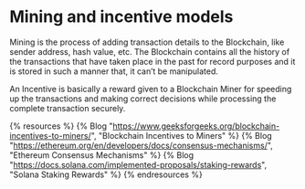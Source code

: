 # Mining and incentive models

Mining is the process of adding transaction details to the Blockchain, like sender address, hash value, etc. The Blockchain contains all the history of the transactions that have taken place in the past for record purposes and it is stored in such a manner that, it can’t be manipulated.

An Incentive is basically a reward given to a Blockchain Miner for speeding up the transactions and making correct decisions while processing the complete transaction securely.

{% resources %}
  {% Blog "https://www.geeksforgeeks.org/blockchain-incentives-to-miners/", "Blockchain Incentives to Miners" %}
  {% Blog "https://ethereum.org/en/developers/docs/consensus-mechanisms/", "Ethereum Consensus Mechanisms" %}
  {% Blog "https://docs.solana.com/implemented-proposals/staking-rewards", "Solana Staking Rewards" %}
{% endresources %}
